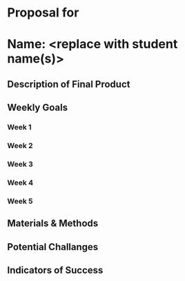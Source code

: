 # Proposal for <project name>
# Name: <replace with student name(s)>

## Description of Final Product

## Weekly Goals
### Week 1

### Week 2

### Week 3

### Week 4

### Week 5

## Materials & Methods

## Potential Challanges

## Indicators of Success
